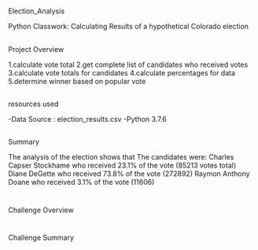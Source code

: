 # 
Election_Analysis

Python Classwork: Calculating Results of a hypothetical Colorado election
##
Project Overview

1.calculate vote total
2.get complete list of candidates who received votes
3.calculate vote totals for candidates
4.calculate percentages for data
5.determine winner based on popular vote

##
resources used

-Data Source : election_results.csv
-Python 3.7.6

##
Summary

The analysis of the election shows that
The candidates were:
Charles Capser Stockhame
who received 23.1% of the vote (85213 votes total)
Diane DeGette
who received 73.8% of the vote (272892)
Raymon Anthony Doane
who received 3.1% of the vote (11606)

#
Challenge Overview
#
Challenge Summary
